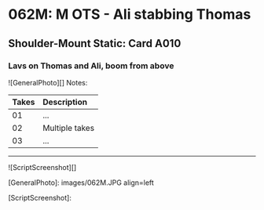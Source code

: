 # 062M: M OTS - Ali stabbing Thomas

## Shoulder-Mount Static: Card A010

### Lavs on Thomas and Ali, boom from above

![GeneralPhoto][]
Notes: 

| Takes | Description |
|:---|:----|
| 01 | ... |
| 02 | Multiple takes |
| 03 | ... |

----

![ScriptScreenshot][]


[GeneralPhoto]:  images/062M.JPG align=left

[ScriptScreenshot]: 